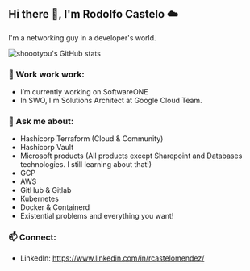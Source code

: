 ## Hi there 👋, I'm Rodolfo Castelo :cloud:
I'm a networking guy in a developer's world.

![shoootyou's GitHub stats](https://github-readme-stats.vercel.app/api?username=shoootyou&show_icons=true&theme=transparent)

### 🔭 Work work work:
- I’m currently working on SoftwareONE
- In SWO, I'm Solutions Architect at Google Cloud Team.

### 🌱 Ask me about:
- Hashicorp Terraform (Cloud & Community)
- Hashicorp Vault
- Microsoft products (All products except Sharepoint and Databases technologies. I still learning about that!)
- GCP
- AWS
- GitHub & Gitlab
- Kubernetes
- Docker & Containerd
- Existential problems and everything you want!

### 📫 Connect:
- LinkedIn: https://www.linkedin.com/in/rcastelomendez/

<!--
**shoootyou/shoootyou** is a ✨ _special_ ✨ repository because its `README.md` (this file) appears on your GitHub profile.

Here are some ideas to get you started:
- 👯 I’m looking to collaborate on ...
- 🤔 I’m looking for help with ...
- 💬 Ask me about ...
- 😄 Pronouns: ...
- ⚡ Fun fact: ...
-->
